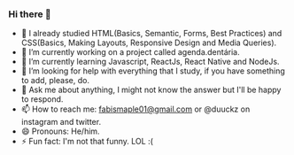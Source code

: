 ### Hi there 👋 


- 🧠 I already studied HTML(Basics, Semantic, Forms, Best Practices) and CSS(Basics, Making Layouts, Responsive Design and Media Queries).
- 🔭 I’m currently working on a project called agenda.dentária.
- 🌱 I’m currently learning Javascript, ReactJs, React Native and NodeJs.
- 🤔 I’m looking for help with everything that I study, if you have something to add, please, do.
- 💬 Ask me about anything, I might not know the answer but I'll be happy to respond.
- 📫 How to reach me: fabismaple01@gmail.com or @duuckz on instagram and twitter.
- 😄 Pronouns: He/him.
- ⚡ Fun fact: I'm not that funny. LOL :(
